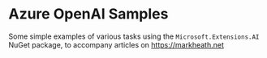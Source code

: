 # Azure OpenAI Samples

Some simple examples of various tasks using the `Microsoft.Extensions.AI` NuGet package, to accompany articles on https://markheath.net